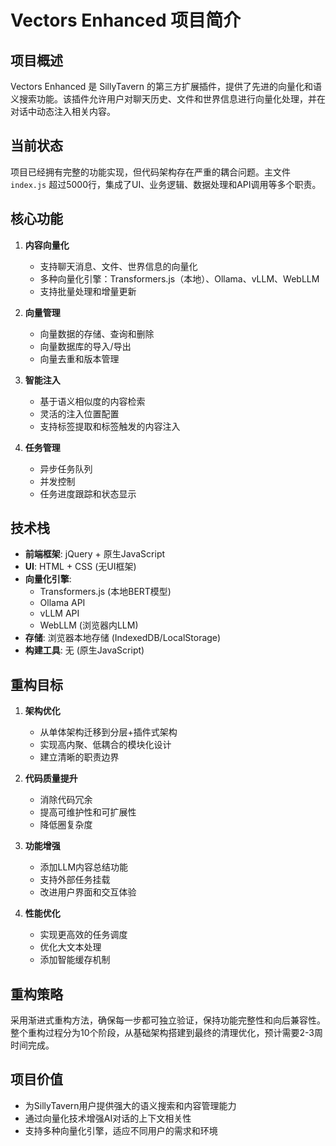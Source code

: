 # Vectors Enhanced 项目简介

## 项目概述
Vectors Enhanced 是 SillyTavern 的第三方扩展插件，提供了先进的向量化和语义搜索功能。该插件允许用户对聊天历史、文件和世界信息进行向量化处理，并在对话中动态注入相关内容。

## 当前状态
项目已经拥有完整的功能实现，但代码架构存在严重的耦合问题。主文件 `index.js` 超过5000行，集成了UI、业务逻辑、数据处理和API调用等多个职责。

## 核心功能
1. **内容向量化**
   - 支持聊天消息、文件、世界信息的向量化
   - 多种向量化引擎：Transformers.js（本地）、Ollama、vLLM、WebLLM
   - 支持批量处理和增量更新

2. **向量管理**
   - 向量数据的存储、查询和删除
   - 向量数据库的导入/导出
   - 向量去重和版本管理

3. **智能注入**
   - 基于语义相似度的内容检索
   - 灵活的注入位置配置
   - 支持标签提取和标签触发的内容注入

4. **任务管理**
   - 异步任务队列
   - 并发控制
   - 任务进度跟踪和状态显示

## 技术栈
- **前端框架**: jQuery + 原生JavaScript
- **UI**: HTML + CSS (无UI框架)
- **向量化引擎**: 
  - Transformers.js (本地BERT模型)
  - Ollama API
  - vLLM API
  - WebLLM (浏览器内LLM)
- **存储**: 浏览器本地存储 (IndexedDB/LocalStorage)
- **构建工具**: 无 (原生JavaScript)

## 重构目标
1. **架构优化**
   - 从单体架构迁移到分层+插件式架构
   - 实现高内聚、低耦合的模块化设计
   - 建立清晰的职责边界

2. **代码质量提升**
   - 消除代码冗余
   - 提高可维护性和可扩展性
   - 降低圈复杂度

3. **功能增强**
   - 添加LLM内容总结功能
   - 支持外部任务挂载
   - 改进用户界面和交互体验

4. **性能优化**
   - 实现更高效的任务调度
   - 优化大文本处理
   - 添加智能缓存机制

## 重构策略
采用渐进式重构方法，确保每一步都可独立验证，保持功能完整性和向后兼容性。整个重构过程分为10个阶段，从基础架构搭建到最终的清理优化，预计需要2-3周时间完成。

## 项目价值
- 为SillyTavern用户提供强大的语义搜索和内容管理能力
- 通过向量化技术增强AI对话的上下文相关性
- 支持多种向量化引擎，适应不同用户的需求和环境
